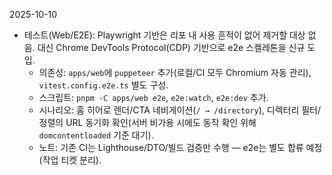 2025-10-10

- 테스트(Web/E2E): Playwright 기반은 리포 내 사용 흔적이 없어 제거할 대상 없음. 대신 Chrome DevTools Protocol(CDP) 기반으로 e2e 스켈레톤을 신규 도입.
  - 의존성: `apps/web`에 `puppeteer` 추가(로컬/CI 모두 Chromium 자동 관리), `vitest.config.e2e.ts` 별도 구성.
  - 스크립트: `pnpm -C apps/web e2e`, `e2e:watch`, `e2e:dev` 추가.
  - 시나리오: 홈 히어로 렌더/CTA 네비게이션(`/ → /directory`), 디렉터리 필터/정렬의 URL 동기화 확인(서버 비가용 시에도 동작 확인 위해 `domcontentloaded` 기준 대기).
  - 노트: 기존 CI는 Lighthouse/DTO/빌드 검증만 수행 — e2e는 별도 합류 예정(작업 티켓 분리).

